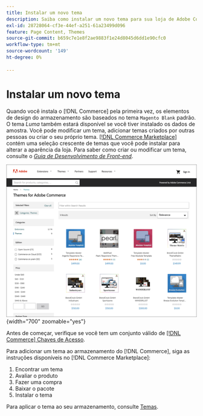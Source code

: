 ```yaml
---
title: Instalar um novo tema
description: Saiba como instalar um novo tema para sua loja de Adobe Commerce ou Magento Open Source.
exl-id: 28728064-cf3e-44ef-a251-61a23499d096
feature: Page Content, Themes
source-git-commit: b659c7e1e8f2ae9883f1e24d8045d6dd1e90cfc0
workflow-type: tm+mt
source-wordcount: '149'
ht-degree: 0%

---
```


# Instalar um novo tema

Quando você instala o [!DNL Commerce] pela primeira vez, os elementos de design do armazenamento são baseados no tema `Magento Blank` padrão. O tema _Luma_ também estará disponível se você tiver instalado os dados de amostra. Você pode modificar um tema, adicionar temas criados por outras pessoas ou criar o seu próprio tema. [[!DNL Commerce Marketplace]](../getting-started/commerce-marketplace.md) contém uma seleção crescente de temas que você pode instalar para alterar a aparência da loja. Para saber como criar ou modificar um tema, consulte o [_Guia de Desenvolvimento de Front-end_](https://developer.adobe.com/commerce/frontend-core/guide/).

![[!DNL Commerce Marketplace]](./assets/marketplace-themes.png){width="700" zoomable="yes"}

Antes de começar, verifique se você tem um conjunto válido de [[!DNL Commerce] Chaves de Acesso](https://experienceleague.adobe.com/docs/commerce-operations/installation-guide/prerequisites/authentication-keys.html?lang=pt-BR).

Para adicionar um tema ao armazenamento do [!DNL Commerce], siga as instruções disponíveis no [!DNL Commerce Marketplace]:

1. Encontrar um tema
1. Avaliar o produto
1. Fazer uma compra
1. Baixar o pacote
1. Instalar o tema

Para aplicar o tema ao seu armazenamento, consulte [Temas](themes.md).
